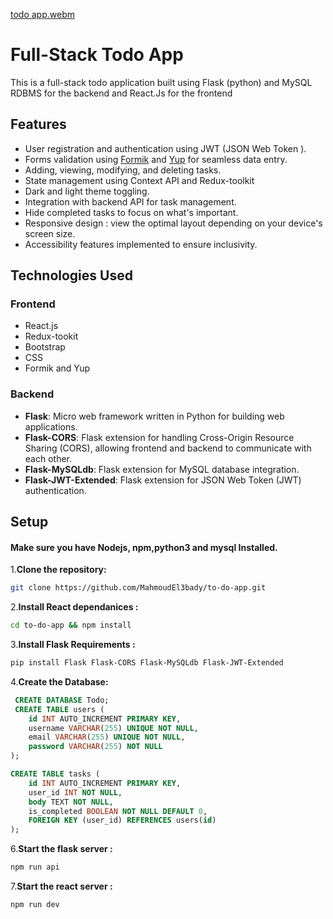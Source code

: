 [todo app.webm](https://github.com/MahmoudEl3bady/to-do-app/assets/113212468/a2899ad0-bdc4-434e-a119-7c93877ed4eb)

# Full-Stack Todo App

This is a full-stack todo application built using Flask (python) and MySQL RDBMS for the backend and React.Js for the frontend

## Features

- User registration and authentication using JWT (JSON Web Token ).
- Forms validation using <a href="https://formik.org/" target="_blank" >Formik</a> and <a href="https://www.npmjs.com/package/yup" target="_blank" >Yup</a> for seamless data entry.
- Adding, viewing, modifying, and deleting tasks.
- State management using Context API and Redux-toolkit 
- Dark and light theme toggling.
- Integration with backend API for task management.
- Hide completed tasks to focus on what's important.
- Responsive design : view the optimal layout depending on your device's screen size.
- Accessibility features implemented to ensure inclusivity.

## Technologies Used

### Frontend
- React.js
- Redux-tookit
- Bootstrap
- CSS
- Formik and Yup 

### Backend

- **Flask**: Micro web framework written in Python for building web applications.
- **Flask-CORS**: Flask extension for handling Cross-Origin Resource Sharing (CORS), allowing frontend and backend to communicate with each other.
- **Flask-MySQLdb**: Flask extension for MySQL database integration.
- **Flask-JWT-Extended**: Flask extension for JSON Web Token (JWT) authentication.

## Setup

<h4>Make sure you have Nodejs, npm,python3 and mysql Installed. </h4>

1.**Clone the repository:**

```bash
git clone https://github.com/MahmoudEl3bady/to-do-app.git
```

2.**Install React dependanices :**

```bash
cd to-do-app && npm install
```

3.**Install Flask Requirements :**

```bash
pip install Flask Flask-CORS Flask-MySQLdb Flask-JWT-Extended
```

4.**Create the Database:**

```sql
 CREATE DATABASE Todo;
 CREATE TABLE users (
    id INT AUTO_INCREMENT PRIMARY KEY,
    username VARCHAR(255) UNIQUE NOT NULL,
    email VARCHAR(255) UNIQUE NOT NULL,
    password VARCHAR(255) NOT NULL
);

CREATE TABLE tasks (
    id INT AUTO_INCREMENT PRIMARY KEY,
    user_id INT NOT NULL,
    body TEXT NOT NULL,
    is_completed BOOLEAN NOT NULL DEFAULT 0,
    FOREIGN KEY (user_id) REFERENCES users(id)
);

```

6.**Start the flask server :**

```bash
npm run api
```

7.**Start the react server :**

```bash
npm run dev
```
